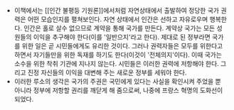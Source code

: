 - 이책에서는 [[인간 불평등 기원론]]에서처럼 자연상태에서 출발하여 정당한 국가 권력은 어떤 모습인지를 펼쳐보인다. 자연 상태에서 인간은 선하고 자유로우며 행복한다. 인간은 홀로 살수 없으므로 계약을 통해 국가를 만든다. 계약상 국가는 모든 성원들의 이익을 추구해야 한다(이를 '일반으지'라고 한다). 제대로 된 정부라면 국가를 위한 일은 곧 시민들에게도 유리한 것이다. 그러나 권력자들은 모두를 위한다고 하면서 자기들만을 위한 독재를 하기도 한다(이것이 '전체의지'이다). 이때 국가는 소수을 위한 착취 기관에 지나지 않는다. 시민들은 이러한 권력에 저항해야 한다. 그리고 진정 자신들의 이익을 대변해 주는 새로운 정부를 세워야 한다. 
- 이러한 루소의 생각은 국가의 주권은 국민에게 있다는 사실을 확인시켜 주었을 뿐 아니라 정부에 저항할 권리를 깨닫게 해 줌으로써, 나중에 프랑스 혁명의 도화선이 되었다. 
